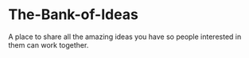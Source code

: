The-Bank-of-Ideas
=================

A place to share all the amazing ideas you have so people interested in them can work together.

